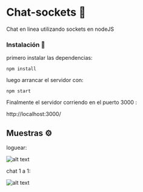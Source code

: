 
# Chat-sockets 🚀

Chat en linea utilizando sockets en nodeJS

### Instalación 🔧

primero instalar las dependencias:

```
npm install
```

luego arrancar el servidor con: 

```
npm start
```

Finalmente el servidor corriendo en el puerto 3000 : 

http://localhost:3000/

## Muestras ⚙️

loguear:

![alt text](https://raw.githubusercontent.com/username/projectname/branch/path/to/img.png)

chat 1 a 1:

![alt text](https://raw.githubusercontent.com/username/projectname/branch/path/to/img.png)



